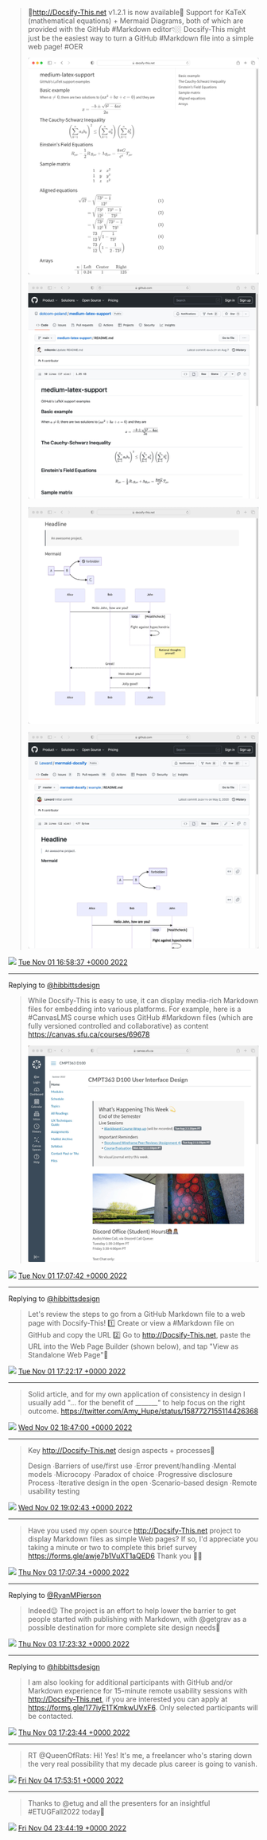 > 📢http://Docsify-This.net v1.2.1 is now available📢 Support for KaTeX (mathematical equations) + Mermaid Diagrams, both of which are provided with the GitHub #Markdown editor👇🏼 Docsify-This might just be the easiest way to turn a GitHub #Markdown file into a simple web page! #OER 
> 
> ![](media/1587489297460264960-Fgfhu4eaYAII9WA.jpg)
> 
> ![](media/1587489297460264960-Fgfh6BAakAALIli.jpg)
> 
> ![](media/1587489297460264960-FgflGesaMAAgH2Z.jpg)
> 
> ![](media/1587489297460264960-FgflGe5akAAcgm-.jpg)

<img src="media/tweet.ico" width="12" /> [Tue Nov 01 16:58:37 +0000 2022](https://twitter.com/hibbittsdesign/status/1587489297460264960)

----

Replying to [@hibbittsdesign](https://twitter.com/hibbittsdesign/status/1587489297460264960)

> While Docsify-This is easy to use, it can display media-rich Markdown files for embedding into various platforms. For example, here is a #CanvasLMS course which uses GitHub #Markdown files (which are fully versioned controlled and collaborative) as content https://canvas.sfu.ca/courses/69678 
> 
> ![](media/1587491585784418305-FgfmnjKacAAt2or.jpg)

<img src="media/tweet.ico" width="12" /> [Tue Nov 01 17:07:42 +0000 2022](https://twitter.com/hibbittsdesign/status/1587491585784418305)

----

Replying to [@hibbittsdesign](https://twitter.com/hibbittsdesign/status/1587491585784418305)

> Let's review the steps to go from a GitHub Markdown file to a web page with Docsify-This!
> 1️⃣ Create or view a #Markdown file on GitHub and copy the URL
> 2️⃣ Go to http://Docsify-This.net, paste the URL into the Web Page Builder (shown below), and tap "View as Standalone Web Page"🚀

<img src="media/tweet.ico" width="12" /> [Tue Nov 01 17:22:17 +0000 2022](https://twitter.com/hibbittsdesign/status/1587495254508601345)

----

> Solid article, and for my own application of consistency in design I usually add "... for the benefit of _______" to help focus on the right outcome. https://twitter.com/Amy_Hupe/status/1587727155114426368

<img src="media/tweet.ico" width="12" /> [Wed Nov 02 18:47:00 +0000 2022](https://twitter.com/hibbittsdesign/status/1587878959873916930)

----

> Key http://Docsify-This.net design aspects + processes👀
> 
> Design
> ∙Barriers of use/first use
> ∙Error prevent/handling
> ∙Mental models
> ∙Microcopy
> ∙Paradox of choice
> ∙Progressive disclosure
> Process
> ∙Iterative design in the open
> ∙Scenario-based design
> ∙Remote usability testing

<img src="media/tweet.ico" width="12" /> [Wed Nov 02 19:02:43 +0000 2022](https://twitter.com/hibbittsdesign/status/1587882915035512832)

----

> Have you used my open source http://Docsify-This.net project to display Markdown files as simple Web pages? If so, I'd appreciate you taking a minute or two to complete this brief survey https://forms.gle/awje7b1VuXT1aQED6 Thank you 🙏🏼

<img src="media/tweet.ico" width="12" /> [Thu Nov 03 17:07:34 +0000 2022](https://twitter.com/hibbittsdesign/status/1588216326119600128)

----

Replying to [@RyanMPierson](https://twitter.com/RyanMPierson/status/1588217095439151104)

> Indeed😉 The project is an effort to help lower the barrier to get people started with publishing with Markdown, with @getgrav as a possible destination for more complete site design needs🚀

<img src="media/tweet.ico" width="12" /> [Thu Nov 03 17:23:32 +0000 2022](https://twitter.com/hibbittsdesign/status/1588220342795137025)

----

Replying to [@hibbittsdesign](https://twitter.com/hibbittsdesign/status/1588216326119600128)

> I am also looking for additional participants with GitHub and/or Markdown experience for 15-minute remote usability sessions with http://Docsify-This.net, if you are interested you can apply at https://forms.gle/177iyE1TKmkwUVxF6. Only selected participants will be contacted.

<img src="media/tweet.ico" width="12" /> [Thu Nov 03 17:23:44 +0000 2022](https://twitter.com/hibbittsdesign/status/1588220396276371457)

----

> RT @QueenOfRats: Hi! Yes! It's me, a freelancer who's staring down the very real possibility that my decade plus career is going to vanish.

<img src="media/tweet.ico" width="12" /> [Fri Nov 04 17:53:51 +0000 2022](https://twitter.com/hibbittsdesign/status/1588590362872147968)

----

> Thanks to @etug and all the presenters for an insightful #ETUGFall2022 today🎉

<img src="media/tweet.ico" width="12" /> [Fri Nov 04 23:44:19 +0000 2022](https://twitter.com/hibbittsdesign/status/1588678559752945664)